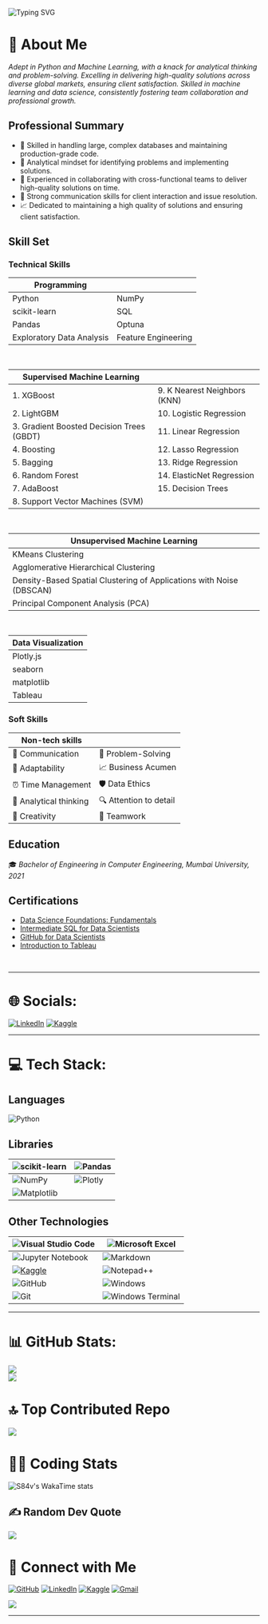 ![Typing SVG](https://readme-typing-svg.herokuapp.com?font=Source+Code+Pro&size=45&duration=4000&pause=1000&color=000000&center=true&vCenter=true&random=false&width=900&height=100&lines=Hello!+My+name+is+Sarang+%3A%29;Welcome+to+my+GitHub+profile!)

# 📝 About Me
_Adept in Python and Machine Learning, with a knack for analytical thinking and problem-solving. Excelling in delivering high-quality solutions across diverse global markets, ensuring client satisfaction. Skilled in machine learning and data science, consistently fostering team collaboration and professional growth._
<!---
Check out my resume [here]().
--->
## Professional Summary
- 🔧 Skilled in handling large, complex databases and maintaining production-grade code.
- 🧠 Analytical mindset for identifying problems and implementing solutions.
- 🤝 Experienced in collaborating with cross-functional teams to deliver high-quality solutions on time.
- 💬 Strong communication skills for client interaction and issue resolution.
- 📈 Dedicated to maintaining a high quality of solutions and ensuring client satisfaction.

## Skill Set
### Technical Skills

| Programming         |                |
|---------------------|----------------|
| Python           | NumPy        |
| scikit-learn     | SQL          |
| Pandas           | Optuna       |
|Exploratory Data Analysis| Feature Engineering |

<br />

| Supervised Machine Learning              |                                     |
|------------------------------------------|-------------------------------------|
| 1. XGBoost                               | 9. K Nearest Neighbors (KNN)        |
| 2. LightGBM                              | 10. Logistic Regression             |
| 3. Gradient Boosted Decision Trees (GBDT)| 11. Linear Regression               |
| 4. Boosting                              | 12. Lasso Regression                |
| 5. Bagging                               | 13. Ridge Regression                |
| 6. Random Forest                         | 14. ElasticNet Regression           |
| 7. AdaBoost                              | 15. Decision Trees                  |
| 8. Support Vector Machines (SVM)         |                                     |

<br />

| Unsupervised Machine Learning                                           |
|-------------------------------------------------------------------------|
| KMeans Clustering                                                       |
| Agglomerative Hierarchical Clustering                                   |
| Density-Based Spatial Clustering of Applications with Noise (DBSCAN)    |
| Principal Component Analysis (PCA)                                      |

<br />

| Data Visualization  |
|---------------------|
| Plotly.js        |
| seaborn          |
| matplotlib       |
| Tableau          |

### Soft Skills

| Non-tech skills       	|                       	|
|-----------------------	|-----------------------	|
| 💬 Communication       	| 🎯 Problem-Solving     	|
| 🔄 Adaptability        	| 📈 Business Acumen     	|
| ⏰ Time Management     	| 🛡️ Data Ethics         	|
| 🧐 Analytical thinking 	| 🔍 Attention to detail 	|
| 🎨 Creativity          	| 👥 Teamwork            	|

## Education
🎓 *Bachelor of Engineering in Computer Engineering, Mumbai University, 2021*

## Certifications
- [Data Science Foundations: Fundamentals](https://www.linkedin.com/learning/certificates/916394cce59fe7e7c460b81356be49b52cf2ce4feb5d06569f8d7435a4451780?lipi=urn%3Ali%3Apage%3Ad_flagship3_profile_view_base_certifications_details%3BwOGlpAVJTuePc0jJm%2BObkw%3D%3D)
- [Intermediate SQL for Data Scientists](https://www.linkedin.com/learning/certificates/e7f2019c64c28ccb9e3f26f43908698ee0ab212b52dcd72a4463d2e85048b693?lipi=urn%3Ali%3Apage%3Ad_flagship3_profile_view_base_certifications_details%3BwOGlpAVJTuePc0jJm%2BObkw%3D%3D)
- [GitHub for Data Scientists](https://www.linkedin.com/learning/certificates/408f7a2d98213f1b136fab12a0f7a8135302a3d49aadb3a89bd3cae1a08ba864)
- [Introduction to Tableau](https://www.linkedin.com/learning/certificates/7b7a0ef265cabf49f73be3992711f1c66afa05aa017284288c7a98e30aa957c6)

<br />

---

# 🌐 Socials:
[![LinkedIn](https://img.shields.io/badge/linkedin-%230077B5.svg?style=for-the-badge&logo=linkedin&logoColor=white)](https://linkedin.com/in/sarang-dave) 
[![Kaggle](https://img.shields.io/badge/Kaggle-035a7d?style=for-the-badge&logo=kaggle&logoColor=white)](https://www.kaggle.com/sarangdave1234)

---

# 💻 Tech Stack:

## Languages
![Python](https://img.shields.io/badge/python-3670A0?style=for-the-badge&logo=python&logoColor=ffdd54) 

## Libraries
<!---
![scikit-learn](https://img.shields.io/badge/scikit--learn-%23F7931E.svg?style=for-the-badge&logo=scikit-learn&logoColor=white) 
![TensorFlow](https://img.shields.io/badge/TensorFlow-%23FF6F00.svg?style=for-the-badge&logo=TensorFlow&logoColor=white)
![Keras](https://img.shields.io/badge/Keras-%23D00000.svg?style=for-the-badge&logo=Keras&logoColor=white)
![PyTorch](https://img.shields.io/badge/PyTorch-%23EE4C2C.svg?style=for-the-badge&logo=PyTorch&logoColor=white)

![Pandas](https://img.shields.io/badge/pandas-%23150458.svg?style=for-the-badge&logo=pandas&logoColor=white)
![NumPy](https://img.shields.io/badge/numpy-%23013243.svg?style=for-the-badge&logo=numpy&logoColor=white)
![Plotly](https://img.shields.io/badge/Plotly-%233F4F75.svg?style=for-the-badge&logo=plotly&logoColor=white)
![Matplotlib](https://img.shields.io/badge/Matplotlib-%23ffffff.svg?style=for-the-badge&logo=Matplotlib&logoColor=black) 
--->

| ![scikit-learn](https://img.shields.io/badge/scikit--learn-%23F7931E.svg?style=for-the-badge&amp;logo=scikit-learn&amp;logoColor=white) 	| ![Pandas](https://img.shields.io/badge/pandas-%23150458.svg?style=for-the-badge&amp;logo=pandas&amp;logoColor=white) 	|
|-----------------------------------------------------------------------------------------------------------------------------------------	|----------------------------------------------------------------------------------------------------------------------	|
| ![NumPy](https://img.shields.io/badge/numpy-%23013243.svg?style=for-the-badge&amp;logo=numpy&amp;logoColor=white)                       	| ![Plotly](https://img.shields.io/badge/Plotly-%233F4F75.svg?style=for-the-badge&amp;logo=plotly&amp;logoColor=white) 	|
| ![Matplotlib](https://img.shields.io/badge/Matplotlib-%23ffffff.svg?style=for-the-badge&amp;logo=Matplotlib&amp;logoColor=black)        	|                                                                                                                      	|


## Other Technologies
<!---
![Visual Studio Code](https://img.shields.io/badge/Visual%20Studio%20Code-0078d7.svg?style=for-the-badge&logo=visual-studio-code&logoColor=white)
![Jupyter Notebook](https://img.shields.io/badge/jupyter-%23FA0F00.svg?style=for-the-badge&logo=jupyter&logoColor=white)
[![Kaggle](https://img.shields.io/badge/Kaggle-035a7d?style=for-the-badge&logo=kaggle&logoColor=white)](https://www.kaggle.com/sarangdave1234)
![GitHub](https://img.shields.io/badge/github-%23121011.svg?style=for-the-badge&logo=github&logoColor=white)
![Git](https://img.shields.io/badge/git-%23F05033.svg?style=for-the-badge&logo=git&logoColor=white)
![Docker](https://img.shields.io/badge/docker-%230db7ed.svg?style=for-the-badge&logo=docker&logoColor=white)
![Microsoft Excel](https://img.shields.io/badge/Microsoft_Excel-217346?style=for-the-badge&logo=microsoft-excel&logoColor=white)
![Markdown](https://img.shields.io/badge/markdown-%23000000.svg?style=for-the-badge&logo=markdown&logoColor=white)
![Notepad++](https://img.shields.io/badge/Notepad++-90E59A.svg?style=for-the-badge&logo=notepad%2b%2b&logoColor=black)
![Windows](https://img.shields.io/badge/Windows-0078D6?style=for-the-badge&logo=windows&logoColor=white)
![Windows Terminal](https://img.shields.io/badge/Windows%20Terminal-%234D4D4D.svg?style=for-the-badge&logo=windows-terminal&logoColor=white)
--->
| ![Visual Studio Code](https://img.shields.io/badge/Visual%20Studio%20Code-0078d7.svg?style=for-the-badge&amp;logo=visual-studio-code&amp;logoColor=white) 	| ![Microsoft Excel](https://img.shields.io/badge/Microsoft_Excel-217346?style=for-the-badge&amp;logo=microsoft-excel&amp;logoColor=white)             	|
|-----------------------------------------------------------------------------------------------------------------------------------------------------------	|------------------------------------------------------------------------------------------------------------------------------------------------------	|
| ![Jupyter Notebook](https://img.shields.io/badge/jupyter-%23FA0F00.svg?style=for-the-badge&amp;logo=jupyter&amp;logoColor=white)                          	| ![Markdown](https://img.shields.io/badge/markdown-%23000000.svg?style=for-the-badge&amp;logo=markdown&amp;logoColor=white)                           	|
| [![Kaggle](https://img.shields.io/badge/Kaggle-035a7d?style=for-the-badge&amp;logo=kaggle&amp;logoColor=white)](https://www.kaggle.com/sarangdave1234)    	| ![Notepad++](https://img.shields.io/badge/Notepad++-90E59A.svg?style=for-the-badge&amp;logo=notepad%2b%2b&amp;logoColor=black)                       	|
| ![GitHub](https://img.shields.io/badge/github-%23121011.svg?style=for-the-badge&amp;logo=github&amp;logoColor=white)                                      	| ![Windows](https://img.shields.io/badge/Windows-0078D6?style=for-the-badge&amp;logo=windows&amp;logoColor=white)                                     	|
| ![Git](https://img.shields.io/badge/git-%23F05033.svg?style=for-the-badge&amp;logo=git&amp;logoColor=white)                                               	| ![Windows Terminal](https://img.shields.io/badge/Windows%20Terminal-%234D4D4D.svg?style=for-the-badge&amp;logo=windows-terminal&amp;logoColor=white) 	|

---

# 📊 GitHub Stats:
<!--
![](https://github-readme-stats.vercel.app/api?username=S84v&theme=vue&hide_border=false&include_all_commits=true&count_private=true)<br/>
-->
![](https://github-readme-streak-stats.herokuapp.com/?user=S84v&theme=vue&hide_border=false)<br/>
![](https://github-readme-stats.vercel.app/api/top-langs/?username=S84v&theme=vue&hide_border=false&include_all_commits=true&count_private=true&layout=compact)
<!--
## 🏆 GitHub Trophies
![](https://github-profile-trophy.vercel.app/?username=S84v&theme=vue&no-frame=false&no-bg=false&margin-w=4&t)
-->
# 🔝 Top Contributed Repo
![](https://github-contributor-stats.vercel.app/api?username=S84v&limit=5&theme=vue&combine_all_yearly_contributions=true)

# 🧑‍💻 Coding Stats
![S84v's WakaTime stats](https://github-readme-stats.vercel.app/api/wakatime?username=S84v&theme=vue&v=2)

<!-- Dev Quote and  Meme -->

## ✍️ Random Dev Quote
![](https://quotes-github-readme.vercel.app/api?type=horizontal&theme=dark)

<!---
### Random Dev Meme
<img src='https://memer-new.vercel.app/' style="height: 400px;"/>
--->
<!-- Socials -->

# 🤝 Connect with Me
[![GitHub](https://img.shields.io/badge/github-%23121011.svg?style=for-the-badge&logo=github&logoColor=white)](https://github.com/S84v) 
[![LinkedIn](https://img.shields.io/badge/linkedin-%230077B5.svg?style=for-the-badge&logo=linkedin&logoColor=white)](https://linkedin.com/in/sarang-dave) 
[![Kaggle](https://img.shields.io/badge/Kaggle-035a7d?style=for-the-badge&logo=kaggle&logoColor=white)](https://www.kaggle.com/sarangdave1234)
[![Gmail](https://img.shields.io/badge/Gmail-D14836?style=for-the-badge&logo=gmail&logoColor=white)](mailto:davesarang08@gmail.com)

<!-- Profile view counter -->

![](https://visitcount.itsvg.in/api?id=S84v&icon=1&color=8)

---
